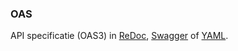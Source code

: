### OAS

API specificatie (OAS3) in
  [ReDoc](http://redocly.github.io/redoc/?url=https://raw.githubusercontent.com/VNG-Realisatie/gemma-verwerkingenlogging/develop/docs/_content/api/oas-specification/var-api/openapi.yaml),
  [Swagger](https://petstore.swagger.io/?url=https://raw.githubusercontent.com/VNG-Realisatie/gemma-verwerkingenlogging/develop/docs/_content/api/oas-specification/var-api/openapi.yaml) of
  [YAML](https://raw.githubusercontent.com/VNG-Realisatie/gemma-verwerkingenlogging/develop/docs/_content/api/oas-specification/var-api/openapi.yaml).
